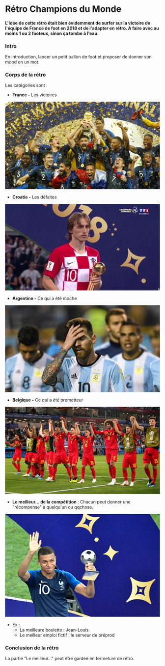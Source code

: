 ﻿# Rétro Champions du Monde

#### L'idée de cette rétro était bien évidemment de surfer sur la victoire de l'équipe de France de foot en 2018 et de l'adapter en rétro. A faire avec au moins 1 ou 2 footeux, sinon ça tombe à l'eau.

### Intro

En introduction, lancer un petit ballon de foot et proposer de donner son mood en un mot.

### Corps de la rétro
Les catégories sont :
- **France -** Les victoires 

![France](pics/RCM2018/france.jpg)

- **Croatie -** Les défaites

![Croatie](pics/RCM2018/croatie.jpg)

- **Argentine -** Ce qui a été moche

![Argentine](pics/RCM2018/argentine.jpg)

- **Belgique -** Ce qui a été prometteur

![Belgique](pics/RCM2018/belgique.jpg)

- **Le meilleur... de la compétition** : Chacun peut donner une "récompense" à quelqu'un ou qqchose. 

![Le meilleur](pics/RCM2018/mbappe.jpg)


- Ex : 
   - La meilleure boulette : Jean-Louis
   - Le meilleur emploi fictif : le serveur de préprod

### Conclusion de la rétro

La partie "Le meilleur..." peut être gardée en fermeture de rétro.








